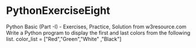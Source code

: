 # PythonExerciseEight
Python Basic (Part -I) - Exercises, Practice, Solution from w3resource.com
Write a Python program to display the first and last colors from the following list.
color_list = ["Red","Green","White" ,"Black"]
